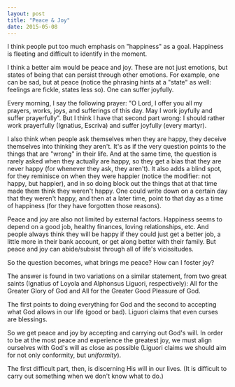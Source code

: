 ```yaml
---
layout: post
title: "Peace & Joy"
date: 2015-05-08
---
```


I think people put too much emphasis on "happiness" as a goal. Happiness is fleeting and difficult to identify in the moment.

I think a better aim would be peace and joy. These are not just emotions, but states of being that can persist through other emotions. For example, one can be sad, but at peace (notice the phrasing hints at a "state" as well: feelings are fickle, states less so). One can suffer joyfully.

Every morning, I say the following prayer: "O Lord, I offer you all my prayers, works, joys, and sufferings of this day. May I work joyfully and suffer prayerfully". But I think I have that second part wrong: I should rather work prayerfully (Ignatius, Escriva) and suffer joyfully (every martyr).

I also think when people ask themselves when they are happy, they deceive themselves into thinking they aren't. It's as if the very question points to the things that are "wrong" in their life. And at the same time, the question is rarely asked when they actually are happy, so they get a bias that they are never happy (for whenever they ask, they aren't). It also adds a blind spot, for they reminisce on when they were happier (notice the modifier: not happy, but happier), and in so doing block out the things that at that time made them think they weren't happy. One could write down on a certain day that they weren't happy, and then at a later time, point to that day as a time of happiness (for they have forgotten those reasons).

Peace and joy are also not limited by external factors. Happiness seems to depend on a good job, healthy finances, loving relationships, etc. And people always think they will be happy if they could just get a better job, a little more in their bank account, or get along better with their family. But peace and joy can abide/subsist through all of life's vicissitudes.

So the question becomes, what brings me peace? How can I foster joy?

The answer is found in two variations on a similar statement, from two great saints (Ignatius of Loyola and Alphonsus Liguori, respectively): All for the Greater Glory of God and All for the Greater Good Pleasure of God.

The first points to doing everything for God and the second to accepting what God allows in our life (good or bad). Liguori claims that even curses are blessings.

So we get peace and joy by accepting and carrying out God's will. In order to be at the most peace and experience the greatest joy, we must align ourselves with God's will as close as possible (Liguori claims we should aim for not only conformity, but _uniformity_).

The first difficult part, then, is discerning His will in our lives. (It is difficult to carry out something when we don't know what to do.)
